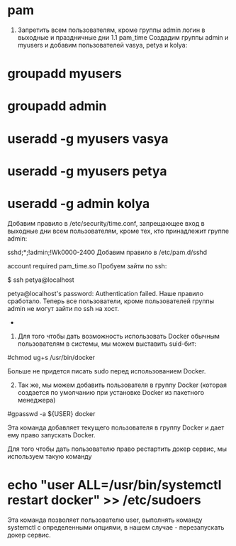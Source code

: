 # pam

1. Запретить всем пользователям, кроме группы admin логин в выходные и праздничные дни
1.1 pam_time
Создадим группы admin и myusers и добавим пользователей vasya, petya и kolya:

# groupadd myusers
# groupadd admin
# useradd -g myusers vasya
# useradd -g myusers petya
# useradd -g admin kolya
Добавим правило в /etc/security/time.conf, запрещающее вход в выходные дни всем пользователям, кроме тех, кто принадлежит группе admin:

sshd;*;!admin;!Wk0000-2400
Добавим правило в /etc/pam.d/sshd

account required pam_time.so
Пробуем зайти по ssh:

$ ssh petya@localhost

petya@localhost's password:
Authentication failed.
Наше правило сработало. Теперь все пользователи, кроме пользователей группы admin не могут зайти по ssh на хост.

*
1) Для того чтобы дать возможность использовать Docker обычным пользователям в системы, мы можем выставить suid-бит:

#chmod ug+s /usr/bin/docker

Больше не придется писать sudo перед использованием Docker.

2) Так же, мы можем добавить пользователя в группу Docker (которая создается по умолчанию при установке Docker из пакетного менеджера)

#gpasswd -a ${USER} docker

Эта команда добавляет текущего пользователя в группу Docker и дает ему право запускать Docker.

Для того чтобы дать пользователю право рестартить докер сервис, мы используем такую команду

# echo "user ALL=/usr/bin/systemctl restart docker" >> /etc/sudoers

Эта команда позволяет пользователю user, выполнять команду systemctl с определенными опциями, в нашем случае - перезапускать докер сервис.
